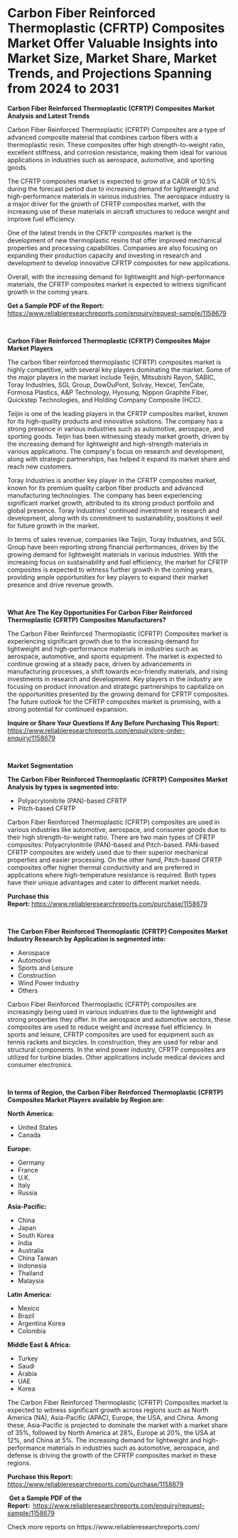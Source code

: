 <p><h1>Carbon Fiber Reinforced Thermoplastic (CFRTP) Composites Market Offer Valuable Insights into Market Size, Market Share, Market Trends, and Projections Spanning from 2024 to 2031</h1></p><p><strong>Carbon Fiber Reinforced Thermoplastic (CFRTP) Composites Market Analysis and Latest Trends</strong></p>
<p><p>Carbon Fiber Reinforced Thermoplastic (CFRTP) Composites are a type of advanced composite material that combines carbon fibers with a thermoplastic resin. These composites offer high strength-to-weight ratio, excellent stiffness, and corrosion resistance, making them ideal for various applications in industries such as aerospace, automotive, and sporting goods.</p><p>The CFRTP composites market is expected to grow at a CAGR of 10.5% during the forecast period due to increasing demand for lightweight and high-performance materials in various industries. The aerospace industry is a major driver for the growth of CFRTP composites market, with the increasing use of these materials in aircraft structures to reduce weight and improve fuel efficiency.</p><p>One of the latest trends in the CFRTP composites market is the development of new thermoplastic resins that offer improved mechanical properties and processing capabilities. Companies are also focusing on expanding their production capacity and investing in research and development to develop innovative CFRTP composites for new applications.</p><p>Overall, with the increasing demand for lightweight and high-performance materials, the CFRTP composites market is expected to witness significant growth in the coming years.</p></p>
<p><strong>Get a Sample PDF of the Report:&nbsp;</strong> <a href="https://www.reliableresearchreports.com/enquiry/request-sample/1158679">https://www.reliableresearchreports.com/enquiry/request-sample/1158679</a></p>
<p>&nbsp;</p>
<p><strong>Carbon Fiber Reinforced Thermoplastic (CFRTP) Composites Major Market Players</strong></p>
<p><p>The carbon fiber reinforced thermoplastic (CFRTP) composites market is highly competitive, with several key players dominating the market. Some of the major players in the market include Teijin, Mitsubishi Rayon, SABIC, Toray Industries, SGL Group, DowDuPont, Solvay, Hexcel, TenCate, Formosa Plastics, A&P Technology, Hyosung, Nippon Graphite Fiber, Quickstep Technologies, and Holding Company Composite (HCC).</p><p>Teijin is one of the leading players in the CFRTP composites market, known for its high-quality products and innovative solutions. The company has a strong presence in various industries such as automotive, aerospace, and sporting goods. Teijin has been witnessing steady market growth, driven by the increasing demand for lightweight and high-strength materials in various applications. The company's focus on research and development, along with strategic partnerships, has helped it expand its market share and reach new customers.</p><p>Toray Industries is another key player in the CFRTP composites market, known for its premium quality carbon fiber products and advanced manufacturing technologies. The company has been experiencing significant market growth, attributed to its strong product portfolio and global presence. Toray Industries' continued investment in research and development, along with its commitment to sustainability, positions it well for future growth in the market.</p><p>In terms of sales revenue, companies like Teijin, Toray Industries, and SGL Group have been reporting strong financial performances, driven by the growing demand for lightweight materials in various industries. With the increasing focus on sustainability and fuel efficiency, the market for CFRTP composites is expected to witness further growth in the coming years, providing ample opportunities for key players to expand their market presence and drive revenue growth.</p></p>
<p>&nbsp;</p>
<p><strong>What Are The Key Opportunities For Carbon Fiber Reinforced Thermoplastic (CFRTP) Composites Manufacturers?</strong></p>
<p><p>The Carbon Fiber Reinforced Thermoplastic (CFRTP) Composites market is experiencing significant growth due to the increasing demand for lightweight and high-performance materials in industries such as aerospace, automotive, and sports equipment. The market is expected to continue growing at a steady pace, driven by advancements in manufacturing processes, a shift towards eco-friendly materials, and rising investments in research and development. Key players in the industry are focusing on product innovation and strategic partnerships to capitalize on the opportunities presented by the growing demand for CFRTP composites. The future outlook for the CFRTP composites market is promising, with a strong potential for continued expansion.</p></p>
<p><strong>Inquire or Share Your Questions If Any Before Purchasing This Report:</strong> <a href="https://www.reliableresearchreports.com/enquiry/pre-order-enquiry/1158679">https://www.reliableresearchreports.com/enquiry/pre-order-enquiry/1158679</a></p>
<p>&nbsp;</p>
<p><strong>Market Segmentation</strong></p>
<p><strong>The Carbon Fiber Reinforced Thermoplastic (CFRTP) Composites Market Analysis by types is segmented into:</strong></p>
<p><ul><li>Polyacrylonitrile (PAN)-based CFRTP</li><li>Pitch-based CFRTP</li></ul></p>
<p><p>Carbon Fiber Reinforced Thermoplastic (CFRTP) composites are used in various industries like automotive, aerospace, and consumer goods due to their high strength-to-weight ratio. There are two main types of CFRTP composites: Polyacrylonitrile (PAN)-based and Pitch-based. PAN-based CFRTP composites are widely used due to their superior mechanical properties and easier processing. On the other hand, Pitch-based CFRTP composites offer higher thermal conductivity and are preferred in applications where high-temperature resistance is required. Both types have their unique advantages and cater to different market needs.</p></p>
<p><strong>Purchase this Report:&nbsp;</strong><a href="https://www.reliableresearchreports.com/purchase/1158679">https://www.reliableresearchreports.com/purchase/1158679</a></p>
<p>&nbsp;</p>
<p><strong>The Carbon Fiber Reinforced Thermoplastic (CFRTP) Composites Market Industry Research by Application is segmented into:</strong></p>
<p><ul><li>Aerospace</li><li>Automotive</li><li>Sports and Leisure</li><li>Construction</li><li>Wind Power Industry</li><li>Others</li></ul></p>
<p><p>Carbon Fiber Reinforced Thermoplastic (CFRTP) composites are increasingly being used in various industries due to the lightweight and strong properties they offer. In the aerospace and automotive sectors, these composites are used to reduce weight and increase fuel efficiency. In sports and leisure, CFRTP composites are used for equipment such as tennis rackets and bicycles. In construction, they are used for rebar and structural components. In the wind power industry, CFRTP composites are utilized for turbine blades. Other applications include medical devices and consumer electronics.</p></p>
<p>&nbsp;</p>
<p><strong>In terms of Region, the Carbon Fiber Reinforced Thermoplastic (CFRTP) Composites Market Players available by Region are:</strong></p>
<p>
    <p> <strong> North America: </strong>
        <ul>
            <li>United States</li>
            <li>Canada</li>
        </ul>
        </p> 
    <p> <strong> Europe: </strong>
        <ul>
            <li>Germany</li>
            <li>France</li>
            <li>U.K.</li>
            <li>Italy</li>
            <li>Russia</li>
        </ul>
        </p> 
    <p> <strong> Asia-Pacific: </strong>
        <ul>
            <li>China</li>
            <li>Japan</li>
            <li>South Korea</li>
            <li>India</li>
            <li>Australia</li>
            <li>China Taiwan</li>
            <li>Indonesia</li>
            <li>Thailand</li>
            <li>Malaysia</li>
        </ul>
        </p> 
    <p> <strong> Latin America: </strong>
        <ul>
            <li>Mexico</li>
            <li>Brazil</li>
            <li>Argentina Korea</li>
            <li>Colombia</li>
        </ul>
        </p> 
    <p> <strong> Middle East & Africa: </strong>
        <ul>
            <li>Turkey</li>
            <li>Saudi</li>
            <li>Arabia</li>
            <li>UAE</li>
            <li>Korea</li>
        </ul>
    </p>
    </p>
<p><p>The Carbon Fiber Reinforced Thermoplastic (CFRTP) Composites market is expected to witness significant growth across regions such as North America (NA), Asia-Pacific (APAC), Europe, the USA, and China. Among these, Asia-Pacific is projected to dominate the market with a market share of 35%, followed by North America at 28%, Europe at 20%, the USA at 12%, and China at 5%. The increasing demand for lightweight and high-performance materials in industries such as automotive, aerospace, and defense is driving the growth of the CFRTP composites market in these regions.</p></p>
<p><strong>Purchase this Report: </strong><a href="https://www.reliableresearchreports.com/purchase/1158679">https://www.reliableresearchreports.com/purchase/1158679</a></p>
<p>&nbsp;<strong>Get a Sample PDF of the Report:&nbsp;&nbsp;</strong><a href="https://www.reliableresearchreports.com/enquiry/request-sample/1158679">https://www.reliableresearchreports.com/enquiry/request-sample/1158679</a></p>
<p><strong></strong></p>
<p>Check more reports on https://www.reliableresearchreports.com/</p>